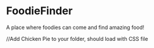 # FoodieFinder
A place where foodies can come and find amazing food!



//Add Chicken Pie to your folder, should load with CSS file
